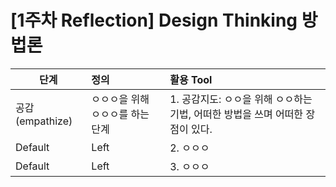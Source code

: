 # [1주차 Reflection] Design Thinking 방법론


 	 

| 단계 | 정의 | 활용 Tool |
| ---------- | :--------- | :---------- |
| 공감 (empathize) | ㅇㅇㅇ을 위해 ㅇㅇㅇ를 하는 단계 | 1. 공감지도: ㅇㅇ을 위해 ㅇㅇ하는 기법, 어떠한 방법을 쓰며 어떠한 장점이 있다. |
| Default | Left | 2. ㅇㅇㅇ |
| Default | Left | 3. ㅇㅇㅇ |


